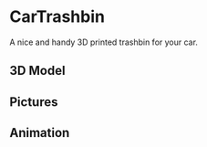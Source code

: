# CarTrashbin
A nice and handy 3D printed trashbin for your car.

## 3D Model
<script src="https://github.com/mc-cat-tty/CarTrashbin/blob/de017e873f7ffac40345a5e922da56509a06d230/3d/trashbin.stl"> </script>

## Pictures

## Animation
